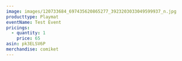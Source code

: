 ```yaml
---
image: images/120733684_697435620865277_3923203033049599937_n.jpg
producttype: Playmat
eventName: Test Event
pricings:
  - quantity: 1
    price: 65
asin: pk3ELSV6P
merchandise: comiket
---
```


